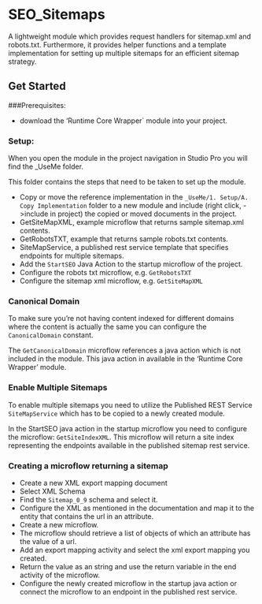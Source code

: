 # SEO_Sitemaps
A lightweight module which provides request handlers for sitemap.xml and robots.txt. Furthermore, it provides helper functions and a template implementation for setting up multiple sitemaps for an efficient sitemap strategy.

## Get Started
###Prerequisites:
- download the ‘Runtime Core Wrapper` module into your project.

### Setup:
When you open the module in the project navigation in Studio Pro you will find the _UseMe folder.

This folder contains the steps that need to be taken to set up the module.

- Copy or move the reference implementation in the `_UseMe/1. Setup/A. Copy Implementation` folder to a new module and include (right click, ->include in project) the copied or moved documents in the project.
- GetSiteMapXML, example microflow that returns sample sitemap.xml contents.
- GetRobotsTXT, example that returns sample robots.txt contents.
- SiteMapService, a published rest service template that specifies endpoints for multiple sitemaps.
- Add the `StartSEO` Java Action to the startup microflow of the project.
- Configure the robots txt microflow, e.g. `GetRobotsTXT`
- Configure the sitemap xml microflow, e.g. `GetSiteMapXML`

### Canonical Domain
To make sure you’re not having content indexed for different domains where the content is actually the same you can configure the `CanonicalDomain` constant.

The `GetCanonicalDomain` microflow references a java action which is not included in the module. This java action in available in the ‘Runtime Core Wrapper’ module.

### Enable Multiple Sitemaps
To enable multiple sitemaps you need to utilize the Published REST Service `SiteMapService` which has to be copied to a newly created module. 

In the StartSEO java action in the startup microflow you need to configure the microflow: `GetSiteIndexXML`.
This microflow will return a site index representing the endpoints available in the published sitemap rest service.

### Creating a microflow returning a sitemap
- Create a new XML export mapping document
- Select XML Schema
- Find the `Sitemap_0_9` schema and select it.
- Configure the XML as mentioned in the documentation and map it to the entity that contains the url in an attribute.
- Create a new microflow.
- The microflow should retrieve a list of objects of which an attribute has the value of a url.
- Add an export mapping activity and select the xml export mapping you created.
- Return the value as an string and use the return variable in the end activity of the microflow. 
- Configure the newly created microflow in the startup java action or connect the microflow to an endpoint in the published rest service.
